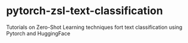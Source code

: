 # pytorch-zsl-text-classification
Tutorials on Zero-Shot Learning techniques fort text classification using Pytorch and HuggingFace
